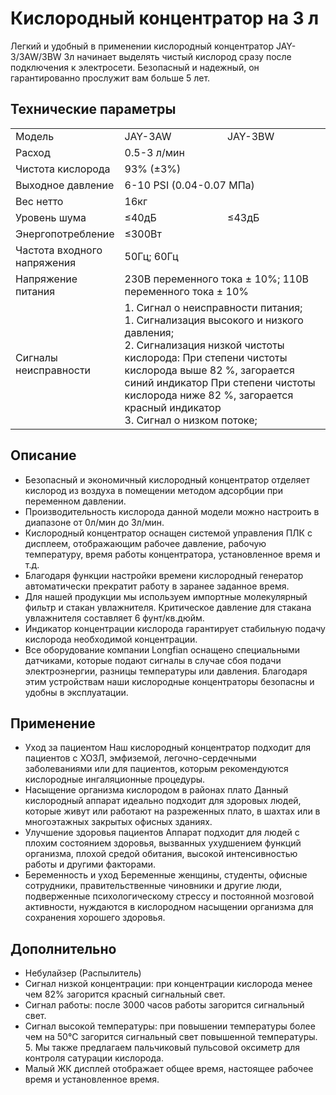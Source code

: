 # Кислородный концентратор на 3 л
Легкий и удобный в применении кислородный концентратор JAY-3/3AW/3BW 3л начинает выделять чистый кислород сразу после подключения к электросети. Безопасный и надежный, он гарантированно прослужит вам больше 5 лет.

## Технические параметры
<table>
<tbody><tr><td width="32%"> Модель </td> <td> <inquiry>JAY-3AW</inquiry> </td> <td> <inquiry>JAY-3BW</inquiry> </td> </tr> <tr> <td> Расход </td> <td colspan="2"> 0.5-3 л/мин </td> </tr> <tr> <td> Чистота кислорода </td> <td colspan="2"> 93% (±3%) </td> </tr> <tr> <td> Выходное давление </td> <td colspan="2"> 6-10 PSI (0.04-0.07 МПа) </td> </tr> <tr> <td> Вес нетто </td> <td colspan="2"> 16кг </td> </tr> <tr> <td> Уровень шума </td> <td> ≤40дБ </td> <td> ≤43дБ </td> </tr> <tr> <td> Энергопотребление </td> <td colspan="2"> ≤300Вт </td> </tr> <tr> <td> Частота входного напряжения </td> <td colspan="2"> 50Гц; 60Гц </td> </tr> <tr> <td> Напряжение питания </td> <td colspan="2"> 230В переменного тока ± 10%; 110В переменного тока ± 10% </td> </tr> <tr> <td> Сигналы неисправности </td> <td colspan="2"> 1. Сигнал о неисправности питания; <br>
1. Сигнализация высокого и низкого давления; <br>
2. Сигнализация низкой чистоты кислорода: При степени чистоты кислорода выше 82 %, загорается синий индикатор При степени чистоты кислорода ниже 82 %, загорается красный индикатор <br>
3. Сигнал о низком потоке; </td> </tr>
</tbody>
</table>

## Описание
- Безопасный и экономичный кислородный концентратор отделяет кислород из воздуха в помещении методом адсорбции при переменном давлении.
- Производительность кислорода данной модели можно настроить в диапазоне от 0л/мин до 3л/мин.
- Кислородный концентратор оснащен системой управления ПЛК с дисплеем, отображающим рабочее давление, рабочую температуру, время работы концентратора, установленное время и т.д.
- Благодаря функции настройки времени кислородный генератор автоматически прекратит работу в заранее заданное время.
- Для нашей продукции мы используем импортные молекулярный фильтр и стакан увлажнителя. Критическое давление для стакана увлажнителя составляет 6 фунт/кв.дюйм.
- Индикатор концентрации кислорода гарантирует стабильную подачу кислорода необходимой концентрации.
- Все оборудование компании Longfian оснащено специальными датчиками, которые подают сигналы в случае сбоя подачи электроэнергии, разницы температуры или давления. Благодаря этим устройствам наши кислородные концентраторы безопасны и удобны в эксплуатации.


## Применение
- Уход за пациентом
   Наш кислородный концентратор подходит для пациентов с ХОЗЛ, эмфиземой, легочно-сердечными заболеваниями или для пациентов, которым рекомендуются кислородные ингаляционные процедуры.
- Насыщение организма кислородом в районах плато
   Данный кислородный аппарат идеально подходит для здоровых людей, которые живут или работают на разреженных плато, в шахтах или в многоэтажных закрытых офисных зданиях.
- Улучшение здоровья пациентов
   Аппарат подходит для людей с плохим состоянием здоровья, вызванных ухудшением функций организма, плохой средой обитания, высокой интенсивностью работы и другими факторами.
- Беременность и уход
   Беременные женщины, студенты, офисные сотрудники, правительственные чиновники и другие люди, подверженные психологическому стрессу и постоянной мозговой активности, нуждаются в кислородном насыщении организма для сохранения хорошего здоровья.

## Дополнительно
- Небулайзер (Распылитель)
- Сигнал низкой концентрации: при концентрации кислорода менее чем 82% загорится красный сигнальный свет.
- Сигнал работы: после 3000 часов работы загорится сигнальный свет.
- Сигнал высокой температуры: при повышении температуры более чем на 50°C загорится сигнальный свет повышенной температуры. 5. Мы также предлагаем пальчиковый пульсовой оксиметр для контроля сатурации кислорода.
- Малый ЖК дисплей отображает общее время, настоящее рабочее время и установленное время.

